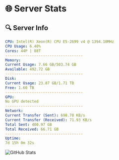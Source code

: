 # 🌐 Server Stats
## 🔍 Server Info
```yaml
CPU: Intel(R) Xeon(R) CPU E5-2699 v4 @ 1394.10MHz
CPU Usage: 6.40%
Cores: 44P | 88T
-----------------------------------
Memory:
Current Usage: 7.66 GB/503.74 GB
Available: 492.72 GB
-----------------------------------
Disk:
Current Usage: 23.87 GB/1.71 TB
Free: 1.60 TB
-----------------------------------
GPU:
No GPU detected
-----------------------------------
Network:
Current Transfer (Sent): 698.78 KB/s
Current Transfer (Received): 71.93 KB/s
Total Sent: 400.97 GB
Total Received: 66.71 GB
-----------------------------------
Uptime:
7d 15h 0m 32s
```
![GitHub Stats](https://img.shields.io/badge/Updated-2025-04-27_08:09:20-blue)